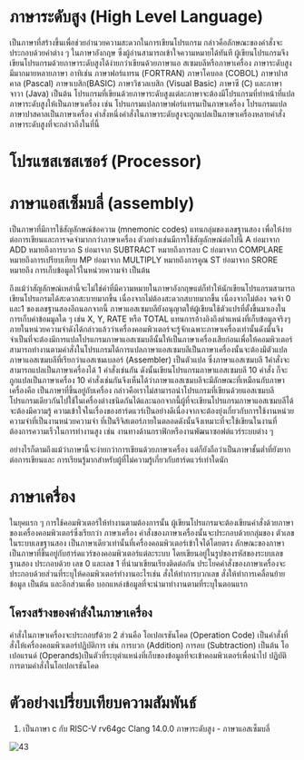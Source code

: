 # ภาษาระดับสูง (High Level Language)
เป็นภาษาที่สร้างขึ้นเพื่อช่วยอำนวยความสะดวกในการเขียนโปรแกรม กล่าวคือลักษณะของคำสั่งจะประกอบด้วยคำต่าง ๆ ในภาษาอังกฤษ ซึ่งผู้อ่านสามารถเข้าใจความหมายได้ทันที ผู้เขียนโปรแกรมจึงเขียนโปรแกรมด้วยภาษาระดับสูงได้ง่ายกว่าเขียนด้วยภาษาแอ สเซมบลีหรือภาษาเครื่อง ภาษาระดับสูงมีมากมายหลายภาษา อาทิเช่น ภาษาฟอร์แทรน (FORTRAN) ภาษาโคบอล (COBOL) ภาษาปาสคาล (Pascal) ภาษาเบสิก(BASIC) ภาษาวิชวลเบสิก (Visual Basic) ภาษาซี (C) และภาษาจาวา (Java) เป็นต้น โปรแกรมที่เขียนด้วยภาษาระดับสูงแต่ละภาษาจะต้องมีโปรแกรมที่ทำหน้าที่แปล ภาษาระดับสูงให้เป็นภาษาเครื่อง เช่น โปรแกรมแปลภาษาฟอร์แทรนเป็นภาษาเครื่อง โปรแกรมแปลภาษาปาสคาลเป็นภาษาเครื่อง คำสั่งหนึ่งคำสั่งในภาษาระดับสูงจะถูกแปลเป็นภาษาเครื่องหลายคำสั่ง
ภาษาระดับสูงที่จะกล่าวถึงในที่นี้
# โปรแซสเซสเซอร์ (Processor)
# ภาษาแอสเซ็มบลี่ (assembly)
เป็นภาษาที่มีการใช้สัญลักษณ์ข้อความ (mnemonic codes) แทนกลุ่มของเลขฐานสอง เพื่อให้ง่ายต่อการเขียนและการจดจำมากกว่าภาษาเครื่อง ตัวอย่างเช่นมีการใช้สัญลักษณ์ต่อไปนี้
A ย่อมาจาก ADD หมายถึงการบวก
S ย่อมาจาก SUBTRACT หมายถึงการลบ
C ย่อมาจาก COMPLARE หมายถึงการเปรียบเทียบ
MP ย่อมาจาก MULTIPLY หมายถึงการคูณ
ST ย่อมาจาก SRORE หมายถึง การเก็บข้อมูลไว้ในหน่วยความจำ เป็นต้น

ถึงแม้ว่าสัญลักษณ์เหล่านี้จะไม่ใช่คำที่มีความหมายในภาษาอังกฤษแต่ก็ทำให้นักเขียนโปรแกรมสามารถเขียนโปรแกรมได้สะดวกสะบายมากขึ้น เนื่องจากไม่ต้องสะดวกสบายมากขึ้น เนื่องจากไม่ต้อง จดจำ 0 และ1 ของเลขฐานสองอีกนอกจากนี้ ภาษาแอสเซมบลียังอนุญาตให้ผู้เขียนใช้ตัวแปรที่ตั้งขึ้นมาเองในการเก็บค่าข้อมมูลใด ๆ เช่น X, Y, RATE หรือ TOTAL แทนการอ้างอิงถึงตำแหน่งที่เก็บข้อมูลจริงๆ      ภายในหน่วยความจำดังได้กล่าวแล้วว่าเครื่องคอมพิวเตอร์จะรู้จักเฉพาะภาษาเครื่องเท่านั้นดังนั้นจึงจำเป็นที่จะต้องมีการแปลโปรแกรมภาษาแอสเซมบลีนั้นให้เป็นภาษาเครื่องเสียก่อนเพื่อให้คอมพิวเตอร์สามารถทำงานตามคำสั่งในโปรแกรมได้การแปลภาษาแอสเซมบลีเป็นภาษาเครื่องนั้นจะต้องมีตัวแปลภาษาแอสเซมบลีที่เรียกว่าแอสเซมเบลอร์ (Assembler) เป็นตัวแปล ซึ่งภาษาแอสเซมบลี 1คำสั่งจะสามารถแปลเป็นภาษาเครื่องได้ 1 คำสั่งเช่นกัน ดังนั้นเขียนโปรแกรมภาษาแอสเซมบลี 10 คำสั่ง ก็จะถูกแปลเป็นภาษาเครื่อง 10 คำสั่งเช่นกันจึงเห็นได้ว่าภาษาแอสเซมบลีจะมีลักษณะที่เหมือนกับภาษาเครื่องคือ เป็นภาษาที่ขึ้นอยู่กับเครื่อง กล่าวคือเราไม่สามารถนำโปรแกรมที่เขียนด้วยแอสเซมบลี  โปรแกรมเดียวกันไปใช้ในเครื่องต่างชนิดกันได้และนอกจากนี้ผู้ที่จะเขียนโปรแกรมภาษาแอสเซมบลีได้จะต้องมีความรู้ ความเข้าใจในเรื่องของฮาร์ดแวร์เป็นอย่างดีเนื่องจากจะต้องยุ่งเกี่ยวกับการใช้งานหน่วยความจำที่เป็นงานหน่วยความจำ ที่เป็นรีจิสเตอร์ภายในตลอดดังนั้นจึงเหมาะที่จะใช้เขียนในงานที่ต้องการความเร็วในการทำงานสูง เช่น งานทางด้านกราฟิกหรืองานพัฒนาซอฟต์แวร์ระบบต่าง ๆ

อย่างไรก็ตามถึงแม้ว่าภาษานี้จะง่ายกว่าการเขียนด้วยภาษาเครื่อง แต่ก็ยังถือว่าเป็นภาษาชั้นต่ำที่ยังยากต่อการเขียนและ การเรียนรู้มากสำหรับผู้ที่ไม่ความรู้เกี่ยวกับฮาร์ดแวร์เท่าใดนัก
# ภาษาเครื่อง
ในยุคแรก ๆ การใช้คอมพิวเตอร์ให้ทำงานตามต้องการนั้น ผู้เขียนโปรแกรมจะต้องเขียนคำสั่งด้วยภาษาของเครื่องคอมพิวเตอร์ซึ่งเรียกว่า ภาษาเครื่อง คำสั่งของภาษาเครื่องนั้นจะประกอบด้วยกลุ่มของ    ตัวเลขในระบบเลขฐานสอง เป็นภาษาเดียวเท่านั้นที่เครื่องคอมพิวเตอร์เข้าใจได้โดยตรง ลักษณะของภาษาเป็นภาษาที่ขึ้นอยู่กับฮาร์ดแวร์ของคอมพิวเตอร์แต่ละระบบ โดยเขียนอยู่ในรูปของรหัสของระบบเลข    ฐานสอง ประกอบด้วย เลข 0 และเลข 1 ที่นำมาเขียนเรียงติดต่อกัน ประโยคคำสั่งของภาษาเครื่องจะประกอบด้วยส่วนที่ระบุให้คอมพิวเตอร์ทำงานอะไรเช่น สั่งให้ทำการบวกเลข สั่งให้ทำการเคลื่อนย้ายข้อมูล เป็นต้น และอีกส่วนเพื่อ บอกแหล่งข้อมูลที่จะนำมาทำงานตามที่ระบุในตอนแรก

## โครงสร้างของคำสั่งในภาษาเครื่อง

คำสั่งในภาษาเครื่องจะประกอบfด้วย 2 ส่วนคือ 
โอเปอเรชันโคด (Operation Code) เป็นคำสั่งที่สั่งให้เครื่องคอมพิวเตอร์ปฏิบัติการ เช่น การบวก (Addition) การลบ (Subtraction) เป็นต้น
โอเปอแรนด์ (Operands)เป็นตัวที่ระบุตำแหน่งที่เก็บของข้อมูลที่จะเข้าคอมพิวเตอร์เพื่อนำไป ปฏิบัติการตามคำสั่งในโอเปอเรชันโคด

# ตัวอย่างเปรี่ยบเทียบความสัมพันธ์

1. เป็นภาษา c กับ RISC-V rv64gc Clang 14.0.0  ภาษาระดับสูง - ภาษาแอสเซ็มบลี่

 ![43](https://user-images.githubusercontent.com/98943435/162011697-00887352-9771-4c12-96d3-50ce5199c658.jpg)

